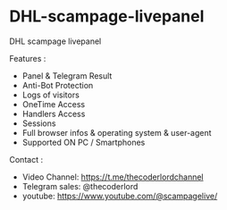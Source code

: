 # DHL-scampage-livepanel

DHL scampage livepanel


Features :
* Panel & Telegram Result
* Anti-Bot Protection
* Logs of visitors
* OneTime Access 
* Handlers Access 
* Sessions
* Full browser infos & operating system & user-agent
* Supported ON PC / Smartphones


Contact :
* Video Channel:  https://t.me/thecoderlordchannel
* Telegram sales: @thecoderlord
* youtube:        https://www.youtube.com/@scampagelive/
